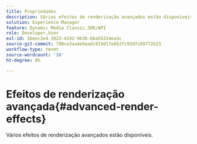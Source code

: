 ```yaml
---
title: Propriedades
description: Vários efeitos de renderização avançados estão disponíveis.
solution: Experience Manager
feature: Dynamic Media Classic,SDK/API
role: Developer,User
exl-id: 5beec3e4-3923-4192-9b3b-6ba55314ea3c
source-git-commit: 790ce3aa4e9aadc019d17e663fc93d7c69772b23
workflow-type: tm+mt
source-wordcount: '16'
ht-degree: 0%

---
```


# Efeitos de renderização avançada{#advanced-render-effects}

Vários efeitos de renderização avançados estão disponíveis.
